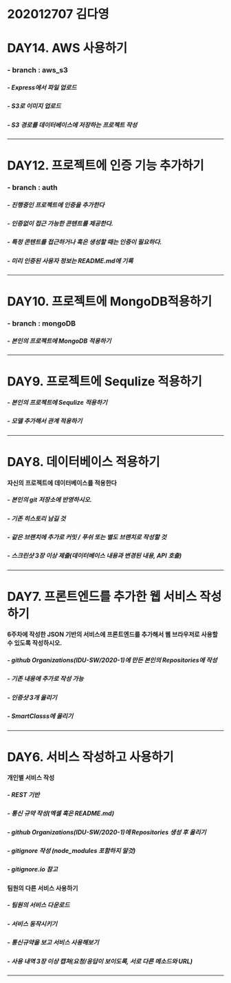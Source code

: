 202012707 김다영
===
DAY14. AWS 사용하기
===
### - branch : aws_s3

##### - Express에서 파일 업로드

##### - S3로 이미지 업로드

##### - S3 경로를 데이터베이스에 저장하는 프로젝트 작성

--------------
DAY12. 프로젝트에 인증 기능 추가하기
===
### - branch : auth

##### - 진행중인 프로젝트에 인증을 추가한다

##### - 인증없이 접근 가능한 콘텐트를 제공한다.

##### - 특정 콘텐트를 접근하거나 혹은 생성할 때는 인증이 필요하다.

##### - 미리 인증된 사용자 정보는 README.md에 기록

--------------

DAY10. 프로젝트에 MongoDB적용하기
===
### - branch : mongoDB

##### - 본인의 프로젝트에 MongoDB 적용하기

--------------
DAY9. 프로젝트에 Sequlize 적용하기
===

##### - 본인의 프로젝트에 Sequlize 적용하기

##### - 모델  추가해서 관계 적용하기
--------------
DAY8. 데이터베이스 적용하기
===

#### 자신의 프로젝트에 데이터베이스를 적용한다

##### - 본인의 git 저장소에 반영하시오.

##### - 기존 히스토리 남길 것

##### - 같은 브랜치에 추가로 커밋 / 푸쉬 또는 별도 브랜치로 작성할 것

##### - 스크린샷 3장 이상 제출(데이터베이스 내용과 변경된 내용, API 호출)
--------------
DAY7. 프론트엔드를 추가한 웹 서비스 작성하기
===

#### 6주차에 작성한 JSON 기반의 서비스에 프론트엔드를 추가해서 웹 브라우저로 사용할 수 있도록 작성하시오.

##### - github Organizations(IDU-SW/2020-1)에 만든 본인의 Repositories에 작성

##### - 기존 내용에 추가로 작성 가능

##### - 인증샷 3개 올리기

##### - SmartClasss에 올리기

-------

DAY6. 서비스 작성하고 사용하기
===

#### 개인별 서비스 작성

##### - REST 기반

##### - 통신 규약 작성(엑셀 혹은 README.md)

##### - github Organizations(IDU-SW/2020-1)에 Repositories 생성 후 올리기

##### - gitignore 작성 (node_modules 포함하지 말것)

##### - gitignore.io 참고

#### 팀원의 다른 서비스 사용하기

##### - 팀원의 서비스 다운로드

##### - 서비스 동작시키기

##### - 통신규약을 보고 서비스 사용해보기

##### - 사용 내역 3장 이상 캡쳐(요청/응답이 보이도록, 서로 다른 메소드와 URL)

--------------
